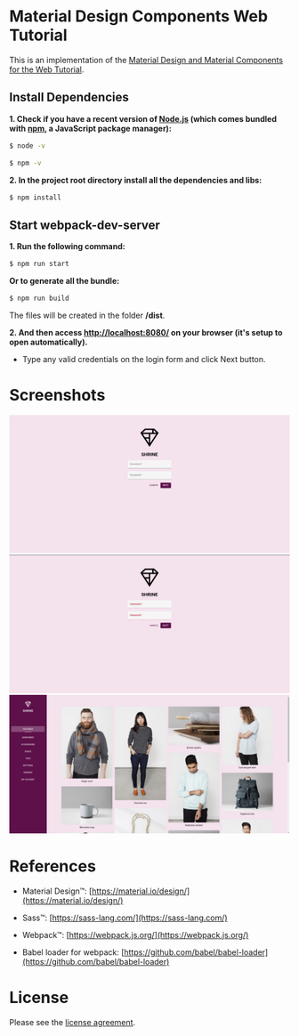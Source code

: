 # Material Design Components Web Tutorial

This is an implementation of the [Material Design and Material Components for the Web Tutorial](https://material.io/collections/developer-tutorials/#web).

## Install Dependencies

**1. Check if you have a recent version of [Node.js](https://nodejs.org/) (which comes bundled with [npm](https://www.npmjs.com/), a JavaScript package manager):**

```bash
$ node -v
```

```bash
$ npm -v
```

**2. In the project root directory install all the dependencies and libs:**

```bash
$ npm install
```

## Start webpack-dev-server

**1. Run the following command:**

```bash
$ npm run start
```

**Or to generate all the bundle:**

```bash
$ npm run build
```

The files will be created in the folder **/dist**.

**2. And then access [http://localhost:8080/](http://localhost:8080/) on your browser (it's setup to open automatically).**

- Type any valid credentials on the login form and click Next button.

# Screenshots

![](assets/screenshots/1.png)
![](assets/screenshots/2.png)
![](assets/screenshots/3.png)

# References

- Material Design&trade;: [https://material.io/design/](https://material.io/design/)

- Sass&trade;: [https://sass-lang.com/](https://sass-lang.com/)

- Webpack&trade;: [https://webpack.js.org/](https://webpack.js.org/)

- Babel loader for webpack: [https://github.com/babel/babel-loader](https://github.com/babel/babel-loader)

# License

Please see the [license
agreement](https://github.com/julianomacielferreira/mdc-web-tutorial/blob/master/LICENSE).
